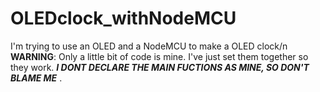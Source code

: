# OLEDclock_withNodeMCU
I'm trying to use an OLED and a NodeMCU to make a OLED clock/n
**WARNING**: Only a little bit of code is mine. I've just set them together so they work. ***I DONT DECLARE THE MAIN FUCTIONS AS MINE, SO DON'T BLAME ME*** .
